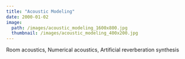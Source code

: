 ```yaml
---
title: "Acoustic Modeling"
date: 2000-01-02
image: 
  path: /images/acoustic_modeling_1600x800.jpg
  thumbnail: /images/acoustic_modeling_400x200.jpg
---
```


Room acoustics, Numerical acoustics, Artificial reverberation synthesis
